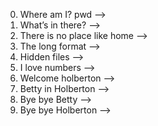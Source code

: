 0. Where am I? pwd -->
1. What’s in there? -->
2. There is no place like home -->
3. The long format -->
4. Hidden files -->
5. I love numbers -->
6. Welcome holberton -->
7. Betty in Holberton -->
8. Bye bye Betty -->
9. Bye bye Holberton --> 

